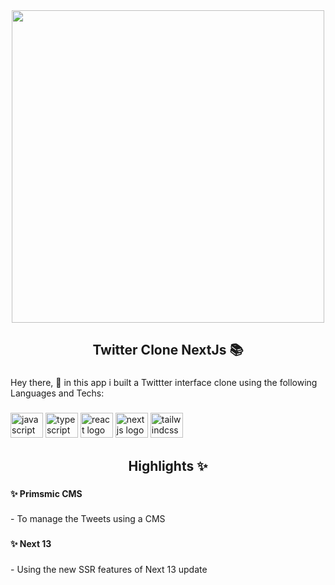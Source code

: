 <div align="center">
  <img height="500" src="https://i.paste.pics/M9ONO.png"  />
</div>

###

<h2 align="center">Twitter Clone NextJs 📚</h2>

###

<p align="left">Hey there, 👋 in this app i built a Twittter interface clone using the following Languages and Techs:</p>

###

<div align="left">
  <img src="https://cdn.jsdelivr.net/gh/devicons/devicon/icons/javascript/javascript-original.svg" height="40" width="52" alt="javascript logo"  />
  <img src="https://cdn.jsdelivr.net/gh/devicons/devicon/icons/typescript/typescript-original.svg" height="40" width="52" alt="typescript logo"  />
  <img src="https://cdn.jsdelivr.net/gh/devicons/devicon/icons/react/react-original.svg" height="40" width="52" alt="react logo"  />
  <img src="https://cdn.jsdelivr.net/gh/devicons/devicon/icons/nextjs/nextjs-original.svg" height="40" width="52" alt="nextjs logo"  />
  <img src="https://cdn.jsdelivr.net/gh/devicons/devicon/icons/tailwindcss/tailwindcss-original-wordmark.svg" height="40" width="52" alt="tailwindcss logo"  />
</div>

###

<h2 align="center">Highlights ✨</h2>

###

<h4 align="left">✨ Primsmic CMS</h4>

###

<p align="left">- To manage the Tweets using a CMS</p>

###

<h4 align="left">✨ Next 13</h4>

###

<p align="left">- Using the new SSR features of Next 13 update</p>

###
